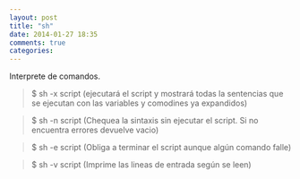 ```yaml
---
layout: post
title: "sh"
date: 2014-01-27 18:35
comments: true
categories: 
---
```

Interprete de comandos.

>$ sh -x script (ejecutará el script y mostrará todas la sentencias que se ejecutan con las variables y comodines ya expandidos)

>$ sh -n script (Chequea la sintaxis sin ejecutar el script. Si no encuentra errores devuelve vacio)

>$ sh -e script (Obliga a terminar el script aunque algún comando falle)

>$ sh -v script (Imprime las lineas de entrada según se leen)

